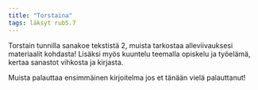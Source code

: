 ```yaml
---
title: "Torstaina"
tags: läksyt rub5.7
---
```


Torstain tunnilla sanakoe tekstistä 2, muista tarkostaa alleviivauksesi materiaalit kohdasta! Lisäksi myös kuuntelu teemalla opiskelu ja työelämä, kertaa sanastot vihkosta ja kirjasta.

Muista palauttaa ensimmäinen kirjoitelma jos et tänään vielä palauttanut!